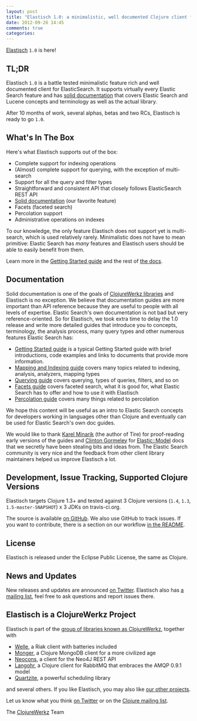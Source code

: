```yaml
---
layout: post
title: "Elastisch 1.0: a minimalistic, well documented Clojure client for ElasticSearch"
date: 2012-09-26 14:45
comments: true
categories:
---
```


[Elastisch](http://clojureelasticsearch.info) `1.0` is here!

## TL;DR

Elastisch `1.0` is a battle tested minimalistic feature rich and well documented client for ElasticSearch.
It supports virtually every Elastic Search feature and has [solid documentation](http://clojureelasticsearch.info) that covers Elastic Search
and Lucene concepts and terminology as well as the actual library.

After 10 months of work, several alphas, betas and two RCs, Elastisch is ready to go `1.0`.



## What's In The Box

Here's what Elastisch supports out of the box:

 * Complete support for indexing operations
 * (Almost) complete support for querying, with the exception of multi-search
 * Support for all the query and filter types
 * Straightforward and consistent API that closely follows ElasticSearch REST API
 * [Solid documentation](http://clojureelasticsearch.info) (our favorite feature)
 * Facets (faceted search)
 * Percolation support
 * Administrative operations on indexes

To our knowledge, the only feature Elastisch does not support yet is multi-search, which is used relatively rarely. Minimalistic does not have
to mean primitive: Elastic Search has *many* features and Elastisch users should be able to easily benefit from them.

Learn more in the [Getting Started guide](http://clojureelasticsearch.info/articles/getting_started.html) and the rest of [the docs](http://clojureelasticsearch.info/).


## Documentation

Solid documentation is one of the goals of [ClojureWerkz libraries](http://clojurewerkz.org) and Elastisch is no exception. We believe that documentation
guides are more important than API reference because they are useful to people with all levels of expertise. Elastic Search's
own documentation is not bad but very reference-oriented. So for Elastisch, we took extra time to delay the 1.0 release and write
more detailed guides that introduce you to concepts, terminology, the analysis process, many query types and other numerous features Elastic Search
has:

 * [Getting Started guide](http://clojureelasticsearch.info/articles/getting_started.html) is a typical Getting Started guide with brief introductions, code examples and links to documents that provide more information.
 * [Mapping and Indexing guide](http://clojureelasticsearch.info/articles/indexing.html) covers many topics related to indexing, analysis, analyzers, mapping types
 * [Querying guide](http://clojureelasticsearch.info/articles/querying.html) covers querying, types of queries, filters, and so on
 * [Facets guide](http://clojureelasticsearch.info/articles/facets.html) covers faceted search, what it is good for, what Elastic Search has to offer and how to use it with Elastisch
 * [Percolation guide](http://clojureelasticsearch.info/articles/percolation.html) covers many things related to percolation

We hope this content will be useful as an intro to Elastic Search concepts for developers working in languages other than Clojure and eventually
can be used for Elastic Search's own doc guides.

We would like to thank [Karel Minarik](https://github.com/karmi) (the author of Tire) for proof-reading early versions of the guides and [Clinton Gormeley](https://github.com/clintongormley)
for [Elastic::Model](http://search.cpan.org/dist/Elastic-Model/) docs that we secretly have been stealing bits and ideas from. The Elastic Search community
is very nice and the feedback from other client library maintainers helped us improve Elastisch a lot.


## Development, Issue Tracking, Supported Clojure Versions

Elastisch targets Clojure 1.3+ and tested against 3 Clojure versions (`1.4`, `1.3`, `1.5-master-SNAPSHOT`) x 3 JDKs on travis-ci.org.

The source is available [on GitHub](http://github.com/clojurewerkz/elastisch). We also use GitHub to track issues. If you want to
contribute, there is a section on our workflow [in the README](https://github.com/clojurewerkz/elastisch/blob/master/README.md#development).


## License

Elastisch is released under the Eclipse Public License, the same as Clojure.


## News and Updates

New releases and updates are announced [on Twitter](http://twitter.com/clojurewerkz). Elastisch also has [a mailing list](https://groups.google.com/group/clojure-elasticsearch),
feel free to ask questions and report issues there.


## Elastisch is a ClojureWerkz Project

Elastisch is part of the [group of libraries known as ClojureWerkz](http://clojurewerkz.org), together with

 * [Welle](https://github.com/michaelklishin/welle), a Riak client with batteries included
 * [Monger](https://github.com/michaelklishin/monger), a Clojure MongoDB client for a more civilized age
 * [Neocons](https://github.com/michaelklishin/neocons), a client for the Neo4J REST API
 * [Langohr](https://github.com/michaelklishin/langohr), a Clojure client for RabbitMQ that embraces the AMQP 0.9.1 model
 * [Quartzite](https://github.com/michaelklishin/quartzite), a powerful scheduling library

and several others. If you like Elastisch, you may also like [our other projects](http://clojurewerkz.org).

Let us know what you think [on Twitter](http://twitter.com/clojurewerkz) or on the [Clojure mailing list](https://groups.google.com/group/clojure).


The [ClojureWerkz](http://clojurewerkz.org) Team
